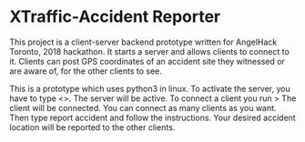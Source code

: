 # XTraffic-Accident Reporter
This project is a client-server backend prototype written for AngelHack Toronto, 2018 hackathon. 
It starts a server and allows clients to connect to it. 
Clients can post GPS coordinates of an accident site they witnessed or are aware of, for the other clients to see.


This is a prototype which uses python3 in linux. 
To activate the server, you have to type <<python XTraffic_server.py local host port>>.
The server will be active.
To connect a client you run <python XTraffic_client.py local host port>>
The client will be connected. You can connect as many clients as you want.
Then type report accident and follow the instructions.
Your desired accident location will be reported to the other clients.
